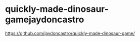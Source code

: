 # quickly-made-dinosaur-gamejaydoncastro

https://github.com/jaydoncastro/quickly-made-dinosaur-game/
